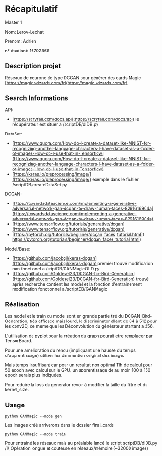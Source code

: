 # Récapitulatif

Master 1

Nom: Leroy-Lechat

Prenom: Adrien

n° étudiant: 16702868

## Description projet

Réseaux de neurone de type DCGAN pour générer des cards Magic [https://magic.wizards.com/fr](https://magic.wizards.com/fr)


## Search Informations

 API:
 - [https://scryfall.com/docs/api](https://scryfall.com/docs/api) le récupérateur est situer a /scriptDB/dlDB.py
        
 DataSet:
  - [https://www.quora.com/How-do-I-create-a-dataset-like-MNIST-for-recognizing-another-language-characters-I-have-dataset-as-a-folder-of-images-How-do-I-use-that-in-Tensorflow](https://www.quora.com/How-do-I-create-a-dataset-like-MNIST-for-recognizing-another-language-characters-I-have-dataset-as-a-folder-of-images-How-do-I-use-that-in-Tensorflow)
  - [https://keras.io/preprocessing/image/](https://keras.io/preprocessing/image/) exemple dans le fichier /scriptDB/createDataSet.py
        
 DCGAN:
  - [https://towardsdatascience.com/implementing-a-generative-adversarial-network-gan-dcgan-to-draw-human-faces-8291616904a](https://towardsdatascience.com/implementing-a-generative-adversarial-network-gan-dcgan-to-draw-human-faces-8291616904a)
  - [https://www.tensorflow.org/tutorials/generative/dcgan](https://www.tensorflow.org/tutorials/generative/dcgan)
  - [https://pytorch.org/tutorials/beginner/dcgan_faces_tutorial.html]( https://pytorch.org/tutorials/beginner/dcgan_faces_tutorial.html)

 Model/Base:
  - [https://github.com/jacobgil/keras-dcgan](https://github.com/jacobgil/keras-dcgan) premier trouvé modification non fonctionel a /sriptDB/GANMagicOLD.py
  - [https://github.com/Goldesel23/DCGAN-for-Bird-Generation](https://github.com/Goldesel23/DCGAN-for-Bird-Generation) trouvé après recherche contient les model et la fonction d'entrainement modification fonctionnel a /scriptDB/GANMagic
 
 ## Réalisation
 
 Les model et le train du model sont en grande partie tiré du DCGAN-Bird-Generation, très efficace mais lourd, le discriminator allant de 64 à 512 pour les conv2D, de meme que les Déconvolution du générateur startant a 256.
 
 L'utilisation de pyplot pour la création du graph pourait etre remplacer par TensorBoard.
 
 Pour une amélioration du rendu (impliquant une hausse du temps d'apprentissage) utiliser les dimmention original des image.
 
 Mais temps insuffisant car pour un resultat non optimal 11h de calcul pour 50 epoch avec calcul sur le GPU, un apprentissage de au moin 100 à 150 epoch serais plus indiquées.
 
 Pour reduire la loss du generator revoir à modifier la taille du filtre et du kernel_size.
 
 ## Usage

 ```python GANMagic --mode gen```

 Les images créé arriverons dans le dossier final_cards

 ```python GANMagic --mode train```

 Pour entrainé les réseaux mais au préalable lancé le script scriptDB/dlDB.py /!\ Opération longue et couteuse en réseaux/mémoire (~32000 images)
 